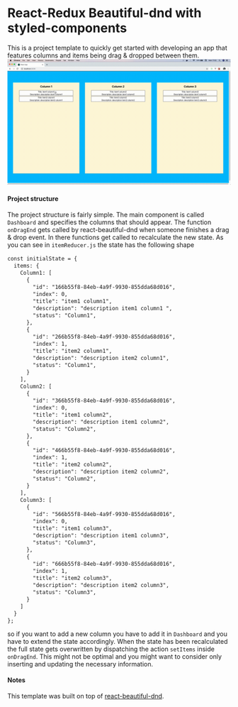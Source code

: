 # React-Redux Beautiful-dnd with styled-components
This is a project template to quickly get started with developing an app that features columns and items being drag & dropped
between them.
![](proj_template_demo.gif)
#### Project structure
The project structure is fairly simple.
The main component is called `Dashboard` and specifies the columns that should appear.
The function `onDragEnd` gets called by react-beautiful-dnd when someone finishes a drag & drop event. 
In there functions get called to recalculate the new state. As you can see in `itemReducer.js` the state has the following shape
```
const initialState = {
  items: {
    Column1: [
      {
        "id": "166b55f8-84eb-4a9f-9930-855dda68d016",
        "index": 0,
        "title": "item1 column1",
        "description": "description item1 column1 ",
        "status": "Column1",
      },
      {
        "id": "266b55f8-84eb-4a9f-9930-855dda68d016",
        "index": 1,
        "title": "item2 column1",
        "description": "description item2 column1",
        "status": "Column1",
      }
    ],
    Column2: [
      {
        "id": "366b55f8-84eb-4a9f-9930-855dda68d016",
        "index": 0,
        "title": "item1 column2",
        "description": "description item1 column2",
        "status": "Column2",
      },
      {
        "id": "466b55f8-84eb-4a9f-9930-855dda68d016",
        "index": 1,
        "title": "item2 column2",
        "description": "description item2 column2",
        "status": "Column2",
      }
    ],
    Column3: [
      {
        "id": "566b55f8-84eb-4a9f-9930-855dda68d016",
        "index": 0,
        "title": "item1 column3",
        "description": "description item1 column3",
        "status": "Column3",
      },
      {
        "id": "666b55f8-84eb-4a9f-9930-855dda68d016",
        "index": 1,
        "title": "item2 column3",
        "description": "description item2 column3",
        "status": "Column3",
      }
    ]
  }
};
```
so if you want to add a new column you have to add it in `Dashboard` and you have to extend the state accordingly.
When the state has been recalculated the full state gets overwritten by dispatching the action `setItems` inside `onDragEnd`.
This might not be optimal and you might want to consider only inserting and updating the necessary information. 

####  Notes
This template was built on top of [react-beautiful-dnd](https://github.com/atlassian/react-beautiful-dnd).
